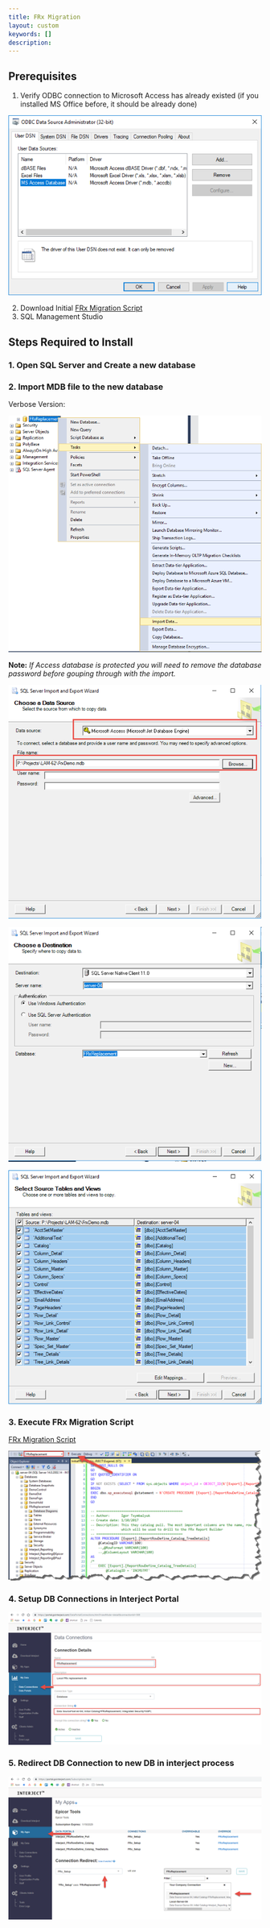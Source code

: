 ```yaml
---
title: FRx Migration
layout: custom
keywords: []
description: 
---
```


## Prerequisites

1. Verify ODBC connection to Microsoft Access has already existed (if you installed MS Office before, it should be already done)

![](/images/FRxReplacement/02.png)

2. Download Initial [FRx Migration Script](https://drive.google.com/file/d/1_jB435741LgeIPwMXED8RqZ_jf5sCzWK/view?usp=sharing) 
3. SQL Management Studio 

## Steps Required to Install

### 1. Open SQL Server and Create a new database

### 2.  Import MDB file to the new database
Verbose Version:

![](/images/FRxReplacement/06.png)

__Note:__ _If Access database is protected you will need to remove the database password before gouping through with the import._

![](/images/FRxReplacement/07.png)

![](/images/FRxReplacement/03.png)

![](/images/FRxReplacement/05.png)

### 3. Execute FRx Migration Script 

 [FRx Migration Script](https://drive.google.com/file/d/1_jB435741LgeIPwMXED8RqZ_jf5sCzWK/view?usp=sharing) 

![](/images/FRxReplacement/08.png)

### 4. Setup DB Connections in Interject Portal 

![](/images/FRxReplacement/09.png)
  
### 5. Redirect DB Connection to new DB  in interject process

![](/images/FRxReplacement/10.png)


